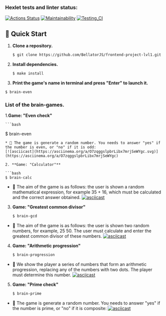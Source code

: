 ### Hexlet tests and linter status:
[![Actions Status](https://github.com/BellatorJS/frontend-project-lvl1/workflows/hexlet-check/badge.svg)](https://github.com/BellatorJS/frontend-project-lvl1/actions)
[![Maintainability](https://api.codeclimate.com/v1/badges/a99a88d28ad37a79dbf6/maintainability)](https://codeclimate.com/github/codeclimate/codeclimate/maintainability)
[![Testing_CI](https://github.com/BellatorJS/frontend-project-lvl1/actions/workflows/testProgect.yml/badge.svg)](https://github.com/BellatorJS/frontend-project-lvl1/actions/workflows/testProgect.yml)

## 🚀 Quick Start

1. **Clone a repository.**

   ```bash
   $ git clone https://github.com/BellatorJS/frontend-project-lvl1.git
   ```

2. **Install dependencies.**

   ```bash
   $ make install
   ```
   
 3. **Print the game's name in terminal and press "Enter" to launch it.**

   ```bash
   $ brain-even
   ```  


### List of the brain-games.

1.**Game: "Even check"**

    ```bash
   $ brain-even
   ```  
* 📜 The game is generate a random number. You needs to answer "yes" if the number is even, or "no" if it is odd:
[![asciicast](https://asciinema.org/a/O7zqggslpbrLibx7mrjSeWYgc.svg)](https://asciinema.org/a/O7zqggslpbrLibx7mrjSeWYgc)

2. **Game: "Calculator"**

   ```bash
   $ brain-calc
   ```
* 📜 The aim of the game is as follows: the user is shown a random mathematical expression, for example 35 + 16, which must be calculated and the correct answer obtained.
[![asciicast](https://asciinema.org/a/IEdLgR9BF33CCveyyqiyUxcaG.svg)](https://asciinema.org/a/IEdLgR9BF33CCveyyqiyUxcaG)

3. **Game: "Greatest common divisor"**

   ```bash
   $ brain-gcd
   ```
* 📜 The aim of the game is as follows: the user is shown two random numbers, for example, 25 50. The user must calculate and enter the greatest common divisor of these numbers.
[![asciicast](https://asciinema.org/a/AhvJqhKx1xTJKMIiPpMr38ECp.svg)](https://asciinema.org/a/AhvJqhKx1xTJKMIiPpMr38ECp)

4. **Game: "Arithmetic progression"**

   ```bash
   $ brain-progression
   ```
* 📜 We show the player a series of numbers that form an arithmetic progression, replacing any of the numbers with two dots. The player must determine this number.
[![asciicast](https://asciinema.org/a/XD4VHobM3yfO2c2whah5wXkUQ.svg)](https://asciinema.org/a/XD4VHobM3yfO2c2whah5wXkUQ)

5. **Game: "Prime check"**

   ```bash
   $ brain-prime
   ```
* 📜 The game is generate a random number. You needs to answer "yes" if the number is prime, or "no" if it is composite:
[![asciicast](https://asciinema.org/a/L0GBrBVD1SNM8mF14ixipUGU1.svg)](https://asciinema.org/a/L0GBrBVD1SNM8mF14ixipUGU1)









